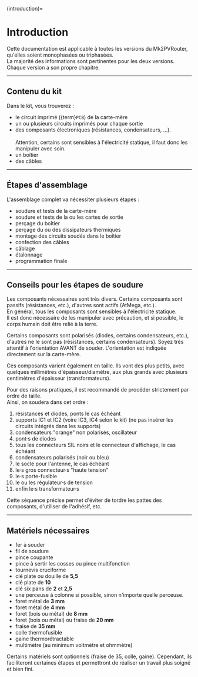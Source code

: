 (introduction)=

# Introduction

Cette documentation est applicable à toutes les versions du Mk2PVRouter, qu'elles soient monophasées ou triphasées.<br />
La majorité des informations sont pertinentes pour les deux versions.<br />
Chaque version a son propre chapitre.

---
## Contenu du kit

Dans le kit, vous trouverez :
- le circuit imprimé ({term}`PCB`) de la carte-mère
- un ou plusieurs circuits imprimés pour chaque sortie
- des composants électroniques (résistances, condensateurs, …).<br />
<br />Attention, certains sont sensibles à l'électricité statique, il faut donc les manipuler avec soin.
- un boîtier
- des câbles

---
## Étapes d'assemblage

L'assemblage complet va nécessiter plusieurs étapes :
- soudure et tests de la carte-mère
- soudure et tests de la ou les cartes de sortie
- perçage du boîtier
- perçage du ou des dissipateurs thermiques
- montage des circuits soudés dans le boîtier
- confection des câbles
- câblage
- étalonnage
- programmation finale

---
## Conseils pour les étapes de soudure

Les composants nécessaires sont très divers. Certains composants sont passifs (résistances, etc.), d'autres sont actifs (AtMega, etc.).<br />
En général, tous les composants sont sensibles à l'électricité statique.<br />
Il est donc nécessaire de les manipuler avec précaution, et si possible, le corps humain doit être relié à la terre.

Certains composants sont polarisés (diodes, certains condensateurs, etc.), d'autres ne le sont pas (résistances, certains condensateurs). Soyez très attentif à l'orientation AVANT de souder. L'orientation est indiquée directement sur la carte-mère.

Ces composants varient également en taille. Ils vont des plus petits, avec quelques millimètres d'épaisseur/diamètre, aux plus grands avec plusieurs centimètres d'épaisseur (transformateurs).

Pour des raisons pratiques, il est recommandé de procéder strictement par ordre de taille.<br />
Ainsi, on soudera dans cet ordre :
1. résistances et diodes, ponts le cas échéant
2. supports IC1 et IC2 (voire IC3, IC4 selon le kit) (ne pas insérer les circuits intégrés dans les supports)
3. condensateurs "orange" non polarisés, oscillateur
4. pont·s de diodes
5. tous les connecteurs SIL noirs et le connecteur d'affichage, le cas échéant
6. condensateurs polarisés (noir ou bleu)
7. le socle pour l'antenne, le cas échéant
8. le·s gros connecteur·s "haute tension"
9. le·s porte-fusible
10. le ou les régulateur·s de tension
11. enfin le·s transformateur·s

Cette séquence précise permet d'éviter de tordre les pattes des composants, d'utiliser de l'adhésif, etc.

---

## Matériels nécessaires

- fer à souder
- fil de soudure
- pince coupante
- pince à sertir les cosses ou pince multifonction
- tournevis cruciforme
- clé plate ou douille de **5,5**
- clé plate de **10**
- clé six pans de **2** et **2,5**
- une perceuse à colonne si possible, sinon n'importe quelle perceuse.
- foret métal de **3 mm**
- foret métal de **4 mm**
- foret (bois ou métal) de **8 mm**
- foret (bois ou métal) ou fraise de **20 mm**
- fraise de **35 mm**
- colle thermofusible
- gaine thermorétractable
- multimètre (au minimum voltmètre et ohmmètre)

Certains matériels sont optionnels (fraise de 35, colle, gaine). Cependant, ils faciliteront certaines étapes et permettront de réaliser un travail plus soigné et bien fini.